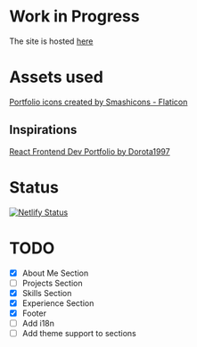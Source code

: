 # Work in Progress
The site is hosted [here](https://afroze.website)

# Assets used
[Portfolio icons created by Smashicons - Flaticon](https://www.flaticon.com/free-icons/portfolio)

## Inspirations
[React Frontend Dev Portfolio by Dorota1997](https://github.com/Dorota1997/react-frontend-dev-portfolio)

# Status
[![Netlify Status](https://api.netlify.com/api/v1/badges/eff47ba0-9aa1-4abd-be16-e925e687b60f/deploy-status)](https://app.netlify.com/sites/precious-pika-bc8404/deploys)

# TODO
- [x] About Me Section
- [ ] Projects Section
- [x] Skills Section
- [x] Experience Section
- [x] Footer
- [ ] Add i18n
- [ ] Add theme support to sections